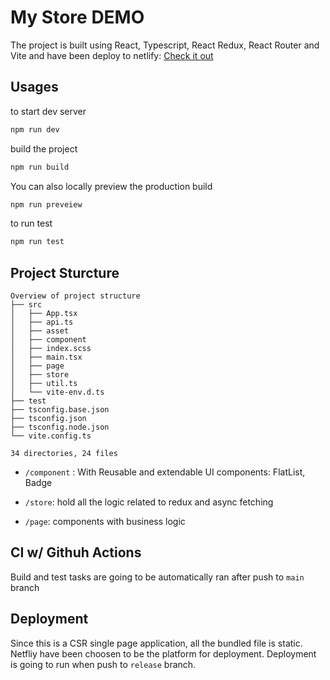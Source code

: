 # My Store DEMO

The project is built using React, Typescript, React Redux, React Router and Vite and have been deploy to netlify: [Check it out](https://release--lovely-syrniki-236122.netlify.app/)

## Usages

to start dev server 

```bash
npm run dev
```

build the project

```bash
npm run build
```

You can also locally preview the production build

```bash
npm run preveiew
```

to run test

```bash
npm run test
```

## Project Sturcture

```
Overview of project structure
├── src
│   ├── App.tsx
│   ├── api.ts
│   ├── asset
│   ├── component
│   ├── index.scss
│   ├── main.tsx
│   ├── page
│   ├── store
│   ├── util.ts
│   └── vite-env.d.ts
├── test
├── tsconfig.base.json
├── tsconfig.json
├── tsconfig.node.json
└── vite.config.ts

34 directories, 24 files

```

- `/component` : With Reusable and extendable UI components: FlatList, Badge

- `/store`: hold all the logic related to redux and async fetching

- `/page`: components with business logic

## CI w/ Githuh Actions

Build and test tasks are going to be automatically ran after push to `main` branch

## Deployment

Since this is a CSR single page application, all the bundled file is static. Netfliy have been choosen to be the platform for deployment. Deployment is going to run when push to `release` branch.
